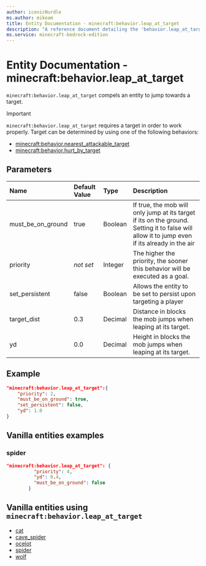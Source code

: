 ```yaml
---
author: iconicNurdle
ms.author: mikeam
title: Entity Documentation - minecraft:behavior.leap_at_target
description: "A reference document detailing the 'behavior.leap_at_target' entity goal"
ms.service: minecraft-bedrock-edition
---
```


# Entity Documentation - minecraft:behavior.leap_at_target

`minecraft:behavior.leap_at_target` compels an entity to jump towards a target.

> [!IMPORTANT]
> `minecraft:behavior.leap_at_target` requires a target in order to work properly. Target can be determined by using one of the following behaviors:
>
>- [minecraft:behavior.nearest_attackable_target](minecraftBehavior_nearest_attackable_target.md)
>- [minecraft:behavior.hurt_by_target](minecraftBehavior_hurt_by_target.md)

## Parameters

|Name |Default Value  |Type  |Description  |
|:----------|:----------|:----------|:----------|
|must_be_on_ground| true| Boolean|  If true, the mob will only jump at its target if its on the ground. Setting it to false will allow it to jump even if its already in the air |
|priority|*not set*|Integer|The higher the priority, the sooner this behavior will be executed as a goal.|
|set_persistent| false| Boolean|  Allows the entity to be set to persist upon targeting a player |
|target_dist| 0.3| Decimal| Distance in blocks the mob jumps when leaping at its target.|
|yd| 0.0| Decimal| Height in blocks the mob jumps when leaping at its target. |

## Example

```json
"minecraft:behavior.leap_at_target":{
    "priority": 2,
    "must_be_on_ground": true,
    "set_persistent": false,
    "yd": 1.0
}
```

## Vanilla entities examples

### spider

```json
"minecraft:behavior.leap_at_target": {
          "priority": 4,
          "yd": 0.4,
          "must_be_on_ground": false
        }
```

## Vanilla entities using `minecraft:behavior.leap_at_target`

- [cat](../../../../Source/VanillaBehaviorPack_Snippets/entities/cat.md)
- [cave_spider](../../../../Source/VanillaBehaviorPack_Snippets/entities/cave_spider.md)
- [ocelot](../../../../Source/VanillaBehaviorPack_Snippets/entities/ocelot.md)
- [spider](../../../../Source/VanillaBehaviorPack_Snippets/entities/spider.md)
- [wolf](../../../../Source/VanillaBehaviorPack_Snippets/entities/wolf.md)
